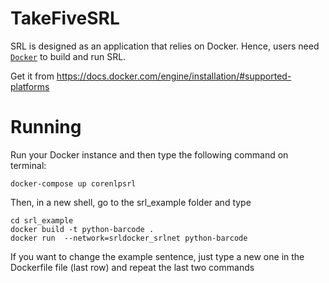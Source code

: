 # TakeFiveSRL

SRL is designed as an application that relies on Docker. Hence, users need [`Docker`](https://docs.docker.com/) to build and run SRL.

Get it from https://docs.docker.com/engine/installation/#supported-platforms

# Running

Run your Docker instance and then type the following command on terminal:

```
docker-compose up corenlpsrl
```


Then, in a new shell, go to the srl_example folder and type

```
cd srl_example
docker build -t python-barcode .
docker run  --network=srldocker_srlnet python-barcode
```

If you want to change the example sentence, just type a new one in the Dockerfile file (last row) and repeat the last two commands
